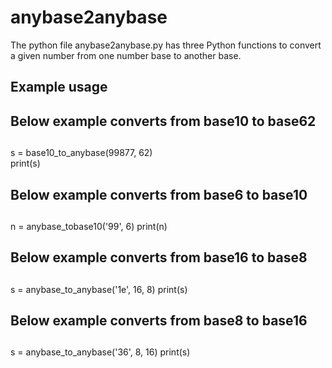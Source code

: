 # anybase2anybase
The python file anybase2anybase.py has three Python functions to convert a given number from one number base to another base.

## Example usage
## Below example converts from base10 to base62
##
s = base10_to_anybase(99877, 62)  
print(s)

##
## Below example converts from base6 to base10
##
n = anybase_tobase10('99', 6)
print(n)

##
## Below example converts from base16 to base8
##
s = anybase_to_anybase('1e', 16, 8)
print(s)

##
## Below example converts from base8 to base16
##
s = anybase_to_anybase('36', 8, 16)
print(s)

